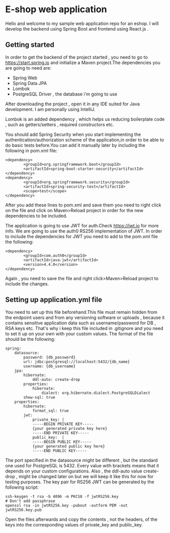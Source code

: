 # E-shop web application

Hello and welcome to my sample web application repo for an eshop.
I will develop the backend using Spring Boot and frontend using React.js .

## Getting started

In order to get the backend of the project started , you need to go to https://start.spring.io and initialize
a Maven project.The dependencies you are going to need are:
* Spring Web
* Spring Data JPA
* Lombok
* PostgreSQL Driver , the database i'm going to use

After downloading the project , open it in any IDE suited for Java development.
I am personally using IntelliJ.

Lombok is an added dependency , which helps us reducing boilerplate code , such as getters/setters , required constructors etc.

You should add Spring Security when you start implementing the authentication/authorization scheme of the application,in order
to be able to do basic tests before.You can add it manually later by including the following in pom.xml file:

    <dependency>
			<groupId>org.springframework.boot</groupId>
			<artifactId>spring-boot-starter-security</artifactId>
    </dependency>
    <dependency>
			<groupId>org.springframework.security</groupId>
			<artifactId>spring-security-test</artifactId>
			<scope>test</scope>
    </dependency>

After you add these lines to pom.xml and save them you need to right click on the file and click on Maven>Reload project 
in order for the new dependencies to be included.

The application is going to use JWT for auth.Check https://jwt.io for more info.
We are going to use the auth0 RS256 implementation of JWT.
In order to include the dependencies for JWT you need to add to the pom.xml file the following:

    <dependency>
			<groupId>com.auth0</groupId>
			<artifactId>java-jwt</artifactId>
			<version>4.4.0</version>
    </dependency>

Again , you need to save the file and right click>Maven>Reload project to include the changes.

## Setting up application.yml file

You need to set up this file beforehand.This file must remain hidden from the endpoint users and from any versioning software
or uploads , because it contains sensitive application data such as username/password for DB , RSA keys etc.
That's why i keep this file included in .gitignore and you need to set it up on your own with your custom values.
The format of the file should be the following:

    spring:
        datasource:
            password: {db_password}
            url: jdbc:postgresql://localhost:5432/{db_name}
            username: {db_username}
        jpa:
            hibernate:
                ddl-auto: create-drop
            properties:
                hibernate:
                    dialect: org.hibernate.dialect.PostgreSQLDialect
            show-sql: true
        properties:
            hibernate:
                format_sql: true
            jwt: 
                private_key: |
                -----BEGIN PRIVATE KEY-----
                {your generated private key here}
                -----END PRIVATE KEY-----
                public_key:  |
                -----BEGIN PUBLIC KEY-----
                {your generated public key here}
                -----END PUBLIC KEY-----


The port specified in the datasource might be different , but the standard one used
for PostgreSQL is 5432.
Every value with brackets means that it depends on your custom configurations.
Also , the ddl-auto value create-drop , might be changed later on but we will keep it like
this for now for testing purposes.
The key pair for RS256 JWT can be generated by the following script:

    ssh-keygen -t rsa -b 4096 -m PKCS8 -f jwtRS256.key
    # Don't add passphrase
    openssl rsa -in jwtRS256.key -pubout -outform PEM -out jwtRS256.key.pub

Open the files afterwards and copy the contents , not the headers, of the keys into the corresponding values
of private_key and public_key.

